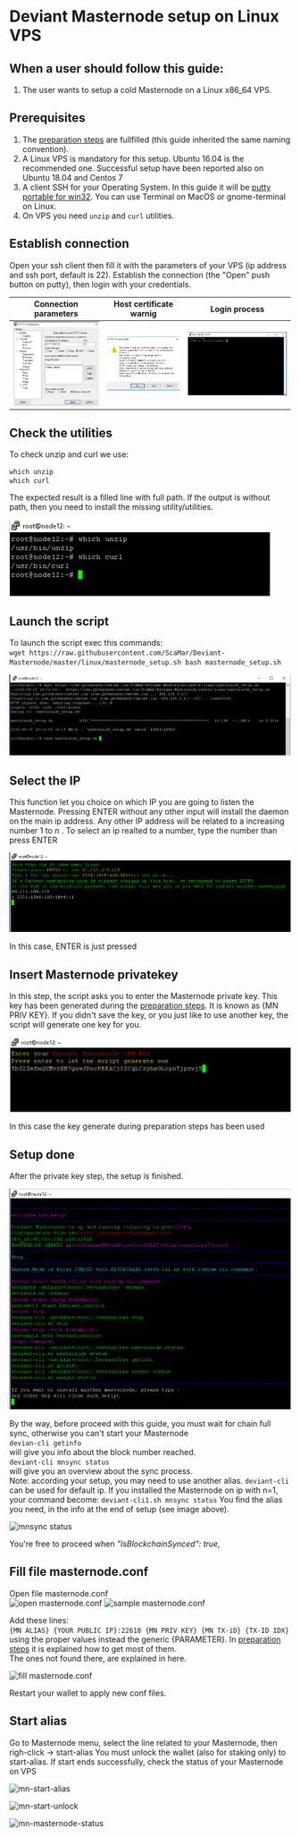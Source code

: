 # Deviant Masternode setup on Linux VPS
## When a user should follow this guide:
1. The user wants to setup a cold Masternode on a Linux x86_64 VPS.

## Prerequisites
1. The [preparation steps](https://github.com/ScaMar/Deviant-Masternode/blob/master/common/Preparation-steps-for-MN.md) are fullfilled (this guide inherited the same naming convention).
2. A Linux VPS is mandatory for this setup. Ubuntu 16.04 is the recommended one. Successful setup have been reported also on Ubuntu 18.04 and Centos 7
3. A client SSH for your Operating System. In this guide it will be [putty portable for win32](https://the.earth.li/~sgtatham/putty/latest/w32/putty.exe). You can use Terminal on MacOS or gnome-terminal on Linux.
3. On VPS you need `unzip` and `curl` utilities.

## Establish connection
Open your ssh client then fill it with the parameters of your VPS (ip address and ssh port, default is 22).
Establish the connection (the "Open" push button on putty), then login with your credentials.<br />

Connection parameters | Host certificate warnig | Login process
--------------------- | ----------------------- | ------------- 
![putty](/images/putty-connection.png) | ![login](/images/putty-security.png) | ![login](/images/putty-login.png)

## Check the utilities
To check unzip and curl we use:<br />
```
which unzip 
which curl
```
The expected result is a filled line with full path.
If the output is without path, then you need to install the missing utility/utilities.

![check utilities](/images/utilities.png)

## Launch the script
To launch the script exec this commands:<br />
`wget https://raw.githubusercontent.com/ScaMar/Deviant-Masternode/master/linux/masternode_setup.sh
bash masternode_setup.sh`

![launch script](/images/launch-script.png)

## Select the IP
This function let you choice on which IP you are going to listen the Masternode.
Pressing ENTER without any other input will install the daemon on the main ip address. Any other IP address will be related to a increasing number 1 to _n_ . To select an ip realted to a number, type the number than press ENTER

![select ip](/images/mn-select-ip.png)

In this case, ENTER is just pressed

## Insert Masternode privatekey
In this step, the script asks you to enter the Masternode private key. This key has been generated during the [preparation steps](https://github.com/ScaMar/Deviant-Masternode/blob/master/common/Preparation-steps-for-MN.md). It is known as {MN PRIV KEY}. If you didn't save the key, or you just like to use another key, the script will generate one key for you.

![mn priv key](/images/mn-priv-key.png)

In this case the key generate during preparation steps has been used

## Setup done
After the private key step, the setup is finished.

![setup done](/images/mn-setup-done.png)

By the way, before proceed with this guide, you must wait for chain full sync, otherwise you can't start your Masternode<br />
```devian-cli getinfo```<br />
will give you info about the block number reached.<br />
```deviant-cli mnsync status```<br />
will give you an overview about the sync process.<br />
Note: according your setup, you may need to use another alias. `deviant-cli` can be used for default ip. If you installed the Masternode on ip with n=1, your command become: ```deviant-cli1.sh mnsync status```
You find the alias you need, in the info at the end of setup (see image above).

![mnsync status](/images/mn-mnsync-status.png)

You're free to proceed when _"IsBlockchainSynced": true,_

## Fill file masternode.conf
Open file masternode.conf<br />
![open masternode.conf](/images/edit-masternode-conf.png)
![sample masternode.conf](/images/sample-masternode-conf.png)

Add these lines:<br />
```{MN ALIAS} {YOUR PUBLIC IP}:22618 {MN PRIV KEY} {MN TX-iD} {TX-ID IDX}```<br />
using the proper values instead the generic {PARAMETER}.
In [preparation steps](https://github.com/ScaMar/Deviant-Masternode/blob/master/common/Preparation-steps-for-MN.md) it is explained how to get most of them.<br />
The ones not found there, are explained in here.<br />

![fill masternode.conf](/images/fill-masternode-conf.png)

Restart your wallet to apply new conf files.

## Start alias
Go to Masternode menu, select the line related to your Masternode, then righ-click -> start-alias
You must unlock the wallet (also for staking only) to start-alias.
If start ends successfully, check the status of your Masternode on VPS

![mn-start-alias](/images/mn-start-alias.png)

![mn-start-unlock](/images/mn-start-unlock.png)

![mn-masternode-status](/images/mn-masternode-status.png)
